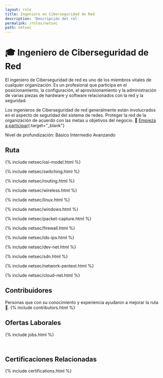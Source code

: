 ```yaml
---
layout: role
title: Ingeniero en Ciberseguridad de Red
description: 'Descripción del rol'
permalink: /roles/netsec
path: netsec
---
```


# 🎓 Ingeniero de Ciberseguridad de Red

El ingeniero de Ciberseguridad de red es uno de los miembros vitales de cualquier organización. Es un profesional que participa en el posicionamiento, la configuración, el aprovisionamiento y la administración de varias piezas de hardware y software relacionados con la red y la seguridad.

Los ingenieros de Ciberseguridad de red generalmente están involucrados en el aspecto de seguridad del sistema de redes. Proteger la red de la organización de acuerdo con las metas u objetivos del negocio. 👊 [Empieza a participar](https://github.com/dan-breu/ciberpath){:target="\_blank"}

Nivel de profundización:
Básico <i class="fa fa-flag basic"></i>
Intermedio <i class="fa fa-flag intermediate"></i>
Avanzando <i class="fa fa-flag advanced"></i>

## <i class="fa fa-map-marker fa-2"></i> Ruta

<section id="timeline" class="timeline-container">

<!-- OSI -->

{% include netsec/osi-model.html %}

<!-- Switching -->

{% include netsec/switching.html %}

<!-- Routing -->

{% include netsec/routing.html %}

<!-- Wireless -->

{% include netsec/wireless.html %}

<!-- Operating System -->
<!-- Linux -->

{% include netsec/linux.html %}

<!-- Windows -->

{% include netsec/windows.html %}

<!-- Packet Capture -->

{% include netsec/packet-capture.html %}

<!-- Network Firewall -->

{% include netsec/firewall.html %}

<!-- IDS/IPS -->

{% include netsec/ids-ips.html %}

<!-- Development -->

{% include netsec/dev-net.html %}

<!-- SDN -->

{% include netsec/sdn.html %}

<!-- Attacks -->

{% include netsec/network-pentest.html %}

<!-- Cloud -->

{% include netsec/cloud-net.html %}

</section>

## <i class="fa fa-users fa-2"></i> Contribuidores

Personas que con su conocimiento y experiencia ayudaron a mejorar la ruta 👏.
{% include contributors.html %}

## <i class="fa fa-briefcase fa-2"></i> Ofertas Laborales

{% include jobs.html %}

<br>

## <i class="fa fa-certificate fa-2"></i> Certificaciones Relacionadas

{% include certifications.html %}
